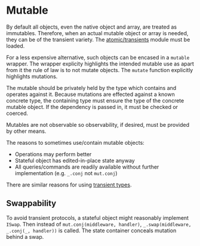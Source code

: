# Mutable

By default all objects, even the native object and array, are treated as immutables.  Therefore, when an actual mutable object or array is needed, they can be of the transient variety.  The [atomic/transients](../../../transients) module must be loaded.

For a less expensive alternative, such objects can be encased in a `mutable` wrapper.  The wrapper explicity highlights the intended mutable use as apart from it the rule of law is to not mutate objects.  The `mutate` function explicitly highlights mutations.

The mutable should be privately held by the type which contains and operates against it.  Because mutations are effected against a known concrete type, the containing type must ensure the type of the concrete mutable object.  If the dependency is passed in, it must be checked or coerced.

Mutables are not observable so observability, if desired, must be provided by other means.

The reasons to sometimes use/contain mutable objects:

* Operations may perform better
* Stateful object has edited-in-place state anyway
* All queries/commands are readily available without further implementation (e.g. `_.conj` not `mut.conj`)

There are similar reasons for using [transient types](../../../transients/about.md).

## Swappability
To avoid transient protocols, a stateful object might reasonably implement  `ISwap`.  Then instead of `mut.conj(middleware, handler)`, `_.swap(middleware, _.conj(_, handler))` is called.  The state container conceals mutation behind a swap.
